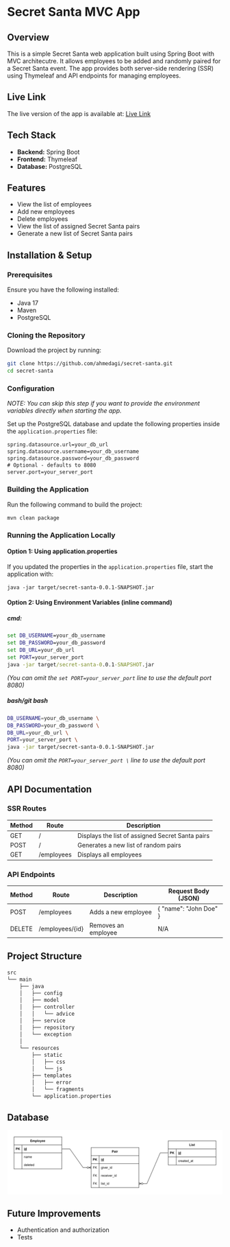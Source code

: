 # Secret Santa MVC App

## Overview

This is a simple Secret Santa web application built using Spring Boot with MVC architecutre.
It allows employees to be added and randomly paired for a Secret Santa event.
The app provides both server-side rendering (SSR) using Thymeleaf and API endpoints for managing employees.

## Live Link

The live version of the app is available at:
[Live Link](https://secret-santa-production-5911.up.railway.app/)

## Tech Stack

- **Backend:** Spring Boot
- **Frontend:** Thymeleaf
- **Database:** PostgreSQL

## Features

- View the list of employees
- Add new employees
- Delete employees
- View the list of assigned Secret Santa pairs
- Generate a new list of Secret Santa pairs

## Installation & Setup

### Prerequisites

Ensure you have the following installed:

- Java 17
- Maven
- PostgreSQL

### Cloning the Repository

Download the project by running:

```bash
git clone https://github.com/ahmedagi/secret-santa.git
cd secret-santa
```

### Configuration

*NOTE: You can skip this step if you want to provide the environment variables directly when starting the app.*

Set up the PostgreSQL database and update the following properties inside the `application.properties` file:

```properties
spring.datasource.url=your_db_url
spring.datasource.username=your_db_username
spring.datasource.password=your_db_password
# Optional - defaults to 8080
server.port=your_server_port
```

### Building the Application

Run the following command to build the project:

```
mvn clean package
```

### Running the Application Locally

#### Option 1: Using application.properties

If you updated the properties in the `application.properties` file, start the application with:

```
java -jar target/secret-santa-0.0.1-SNAPSHOT.jar
```

#### Option 2: Using Environment Variables (inline command)

##### cmd:

```cmd
set DB_USERNAME=your_db_username 
set DB_PASSWORD=your_db_password
set DB_URL=your_db_url
set PORT=your_server_port
java -jar target/secret-santa-0.0.1-SNAPSHOT.jar
```

*(You can omit the `set PORT=your_server_port` line to use the default port 8080)*

##### bash/git bash

```bash
DB_USERNAME=your_db_username \
DB_PASSWORD=your_db_password \
DB_URL=your_db_url \
PORT=your_server_port \
java -jar target/secret-santa-0.0.1-SNAPSHOT.jar
```

*(You can omit the `PORT=your_server_port \` line to use the default port 8080)*

## API Documentation

### SSR Routes

| Method | Route      | Description                                      |
|--------|------------|--------------------------------------------------|
| GET    | /          | Displays the list of assigned Secret Santa pairs |
| POST   | /          | Generates a new list of random pairs             |
| GET    | /employees | Displays all employees                           |

### API Endpoints

| Method | Route           | Description         | Request Body (JSON)    |
|--------|-----------------|---------------------|------------------------|
| POST   | /employees      | Adds a new employee | { "name": "John Doe" } |
| DELETE | /employees/{id} | Removes an employee | N/A                    |

## Project Structure

```
src
└── main
    ├── java 
    │   ├── config
    │   ├── model
    │   ├── controller
    │   │   └── advice
    │   ├── service
    │   ├── repository
    │   └── exception
    │
    └── resources
        ├── static
        │   ├── css
        │   └── js
        ├── templates
        │   ├── error
        │   └── fragments
        └── application.properties
```

## Database

![Entity relationship diagram for secret santa database](./docs/images/erd.svg)

## Future Improvements

- Authentication and authorization
- Tests